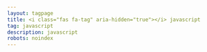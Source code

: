 ```yaml
---
layout: tagpage
title: <i class="fas fa-tag" aria-hidden="true"></i> javascript
tag: javascript
description: javascript
robots: noindex
---
```

